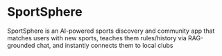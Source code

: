 # SportSphere
SportSphere is an AI-powered sports discovery and community app that matches users with new sports, teaches them rules/history via RAG-grounded chat, and instantly connects them to local clubs
